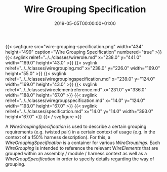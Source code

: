 ﻿---
title: Wire Grouping Specification
toc: false
type: specs
date: "2019-05-05T00:00:00+01:00"
draft: false
menu:
  vec120:
    identifier: connectivity/wire-grouping-specification    
    parent: connectivity
    weight: 1006007 

# Prev/next pager order (if `docs_section_pager` enabled in `params.toml`)
weight: 1006007
---
{{< svgfigure src="wire-grouping-specification.png" width="434" height="499" caption="Wire Grouping Specification" numbered="true" >}}
  {{< svglink relref="../../classes/wirerole.md" x="238.0" y="441.0" width="169.0" height="43.0" >}}
  {{< svglink relref="../../classes/wiregrouping.md" x="238.0" y="226.0" width="169.0" height="55.0" >}}
  {{< svglink relref="../../classes/wiregroupingspecification.md" x="239.0" y="124.0" width="169.0" height="43.0" >}}
  {{< svglink relref="../../classes/wireelementreference.md" x="231.0" y="336.0" width="188.0" height="67.0" >}}
  {{< svglink relref="../../classes/wiregroupspecification.md" x="14.0" y="124.0" width="193.0" height="67.0" >}}
  {{< svglink relref="../../classes/specification.md" x="14.0" y="14.0" width="393.0" height="67.0" >}}
{{< / svgfigure >}}
<html>   <head>     </head>   <body>     <p> A <i>WireGroupingSpecification</i> is used to describe a certain grouping requirements (e.g. twisted pair) in a certain context of usage (e.g. in the context of a 150% harness description). For this, a <i>WireGroupingSpecification</i> is a container for various <i>WireGroupings</i>. Each <i>WireGrouping</i> is intended to reference the relevant W<i>ireElements</i> that are grouped within an assembly / module / harness context as well as a <i>WireGroupSpecification</i> in order to specify details regarding the way of grouping.      </p>    </body> </html> 
